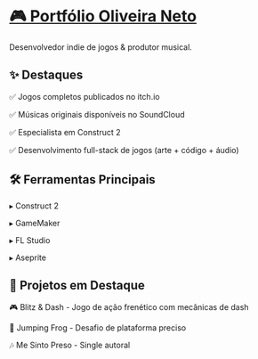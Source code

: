 #  <a href="https://oliveiraneto-blnk.github.io/Portifolio-Oficial/">🎮 Portfólio Oliveira Neto</a> 

Desenvolvedor indie de jogos & produtor musical.

## ✨ Destaques

✅ Jogos completos publicados no itch.io

✅ Músicas originais disponíveis no SoundCloud

✅ Especialista em Construct 2

✅ Desenvolvimento full-stack de jogos (arte + código + áudio)

## 🛠️ Ferramentas Principais

▸ Construct 2

▸ GameMaker

▸ FL Studio

▸ Aseprite

## 🎵 Projetos em Destaque

🎮 Blitz & Dash - Jogo de ação frenético com mecânicas de dash

🐸 Jumping Frog - Desafio de plataforma preciso

🎶 Me Sinto Preso - Single autoral
